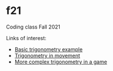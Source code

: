 # f21
Coding class Fall 2021

Links of interest:
 - [Basic trigonometry example](https://studio.code.org/projects/gamelab/X7ENRskugYFLJgdBpKsSGmD7s9_NB8e1lQuK3NflPPk)
 - [Trigonometry in movement](https://studio.code.org/projects/gamelab/SOHoxROg26MXq95iClOvYAYize-A1BK3ajKFqXZl2-8)
 - [More complex trigonometry in a game](https://studio.code.org/projects/gamelab/Ni4_xO-Q6Ggd2pgHJ9j_7vgmKvuJpQyPaOcwLMJKrs4)
